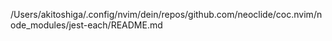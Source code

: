 /Users/akitoshiga/.config/nvim/dein/repos/github.com/neoclide/coc.nvim/node_modules/jest-each/README.md